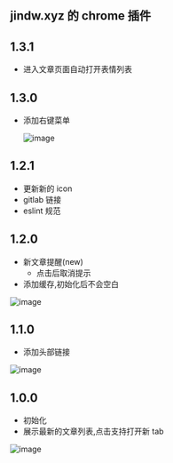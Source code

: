 ## jindw.xyz 的 chrome 插件
## 1.3.1
- 进入文章页面自动打开表情列表

## 1.3.0
- 添加右键菜单

  ![image](https://jindw.xyz/upload/2022/04/image-4a4cc42cd97d406e81f0b7b4e52a2734.png)

## 1.2.1

- 更新新的 icon
- gitlab 链接
- eslint 规范

## 1.2.0

- 新文章提醒(new)
  - 点击后取消提示
- 添加缓存,初始化后不会空白

![image](https://jindw.xyz/upload/2022/04/image-cdcb6e5a49a44b87be36cf281747dee9.png)

## 1.1.0

- 添加头部链接

![image](https://jindw.xyz/upload/2022/04/image-4c6d7adde7234758b35c796a074ea774.png)

## 1.0.0

- 初始化
- 展示最新的文章列表,点击支持打开新 tab

![image](https://jindw.xyz/upload/2022/03/image-3f72c1deddbb4029aa6ec728b1f1db79.png)

